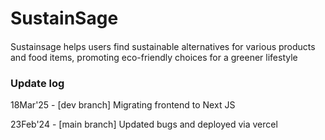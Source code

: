 <h1>SustainSage</h1>
<h4></h4>
<p>Sustainsage helps users find sustainable alternatives for various products and food items, promoting eco-friendly choices for a greener lifestyle </p>


<h3>Update log</h3>
<p>18Mar'25 - [dev branch] Migrating frontend to Next JS</p>
<p>23Feb'24 - [main branch] Updated bugs and deployed via vercel</p>
